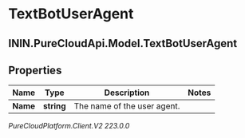 # TextBotUserAgent

## ININ.PureCloudApi.Model.TextBotUserAgent

## Properties

|Name | Type | Description | Notes|
|------------ | ------------- | ------------- | -------------|
| **Name** | **string** | The name of the user agent. | |



_PureCloudPlatform.Client.V2 223.0.0_
